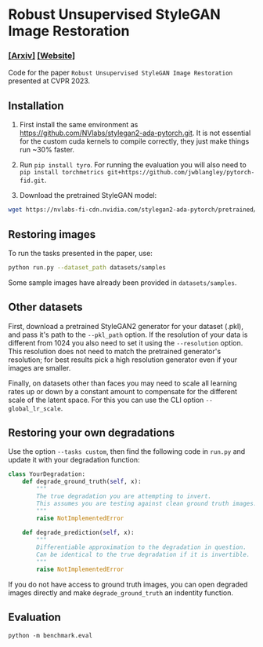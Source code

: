 # Robust Unsupervised StyleGAN Image Restoration
### [[Arxiv]](https://arxiv.org/abs/2302.06733) [[Website]](https://lvsn.github.io/RobustUnsupervised/)

Code for the paper `Robust Unsupervised StyleGAN Image Restoration` presented at CVPR 2023. 

## Installation

1) First install the same environment as https://github.com/NVlabs/stylegan2-ada-pytorch.git. It is not essential for the custom cuda kernels to compile correctly, they just make things run ~30% faster.

2) Run `pip install tyro`. For running the evaluation you will also need to `pip install torchmetrics git+https://github.com/jwblangley/pytorch-fid.git`.

2) Download the pretrained StyleGAN model:
```bash
wget https://nvlabs-fi-cdn.nvidia.com/stylegan2-ada-pytorch/pretrained/ffhq.pkl -O pretrained/ffhq.pkl
```
## Restoring images

To run the tasks presented in the paper, use:

```bash 
python run.py --dataset_path datasets/samples
```

Some sample images have already been provided in `datasets/samples`.

## Other datasets
First, download a pretrained StyleGAN2 generator for your dataset (.pkl), and pass it's path to the `--pkl_path` option.
If the resolution of your data is different from 1024 you also need to set it using the `--resolution` option.
This resolution does not need to match the pretrained generator's resolution; for best results pick a high resolution generator even if your images are smaller. 

Finally, on datasets other than faces you may need to scale all learning rates up or down by a constant amount to compensate for the different scale of the latent space. For this you can use the CLI option `--global_lr_scale`.

## Restoring your own degradations
Use the option `--tasks custom`, then find the following code in `run.py` and update it with your degradation function:

```python
class YourDegradation:
    def degrade_ground_truth(self, x):
        """
        The true degradation you are attempting to invert.
        This assumes you are testing against clean ground truth images.
        """
        raise NotImplementedError
    
    def degrade_prediction(self, x):
        """
        Differentiable approximation to the degradation in question. 
        Can be identical to the true degradation if it is invertible.
        """
        raise NotImplementedError
```
If you do not have access to ground truth images, you can open degraded images directly and make `degrade_ground_truth` an indentity function.

## Evaluation
```
python -m benchmark.eval
```